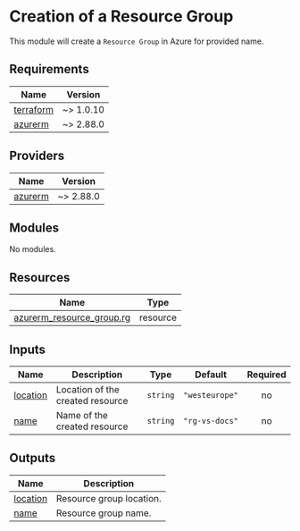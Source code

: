 # Creation of a Resource Group

This module will create a `Resource Group` in Azure for provided name.

## Requirements

| Name | Version |
|------|---------|
| <a name="requirement_terraform"></a> [terraform](#requirement\_terraform) | ~> 1.0.10 |
| <a name="requirement_azurerm"></a> [azurerm](#requirement\_azurerm) | ~> 2.88.0 |

## Providers

| Name | Version |
|------|---------|
| <a name="provider_azurerm"></a> [azurerm](#provider\_azurerm) | ~> 2.88.0 |

## Modules

No modules.

## Resources

| Name | Type |
|------|------|
| [azurerm_resource_group.rg](https://registry.terraform.io/providers/hashicorp/azurerm/latest/docs/resources/resource_group) | resource |

## Inputs

| Name | Description | Type | Default | Required |
|------|-------------|------|---------|:--------:|
| <a name="input_location"></a> [location](#input\_location) | Location of the created resource | `string` | `"westeurope"` | no |
| <a name="input_name"></a> [name](#input\_name) | Name of the created resource | `string` | `"rg-vs-docs"` | no |

## Outputs

| Name | Description |
|------|-------------|
| <a name="output_location"></a> [location](#output\_location) | Resource group location. |
| <a name="output_name"></a> [name](#output\_name) | Resource group name. |
